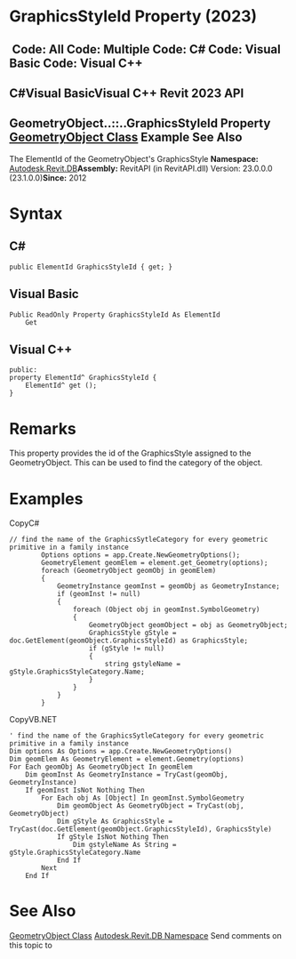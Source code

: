 # GraphicsStyleId Property (2023)

﻿
 Code: All Code: Multiple Code: C# Code: Visual Basic Code: Visual C++   
---  
C#Visual BasicVisual C++
Revit 2023 API  
---  
GeometryObject..::..GraphicsStyleId Property   
[GeometryObject Class](e0f15010-0e19-6216-e2f0-ab7978145daa.md "GeometryObject Class") Example See Also  
---  
The ElementId of the GeometryObject's GraphicsStyle
**Namespace:** [Autodesk.Revit.DB](87546ba7-461b-c646-cbb1-2cb8f5bff8b2.md "Autodesk.Revit.DB Namespace")**Assembly:** RevitAPI (in RevitAPI.dll) Version: 23.0.0.0 (23.1.0.0)**Since:** 2012
# Syntax
C#  
---  
```text
public ElementId GraphicsStyleId { get; }
```
  
Visual Basic  
---  
```text
Public ReadOnly Property GraphicsStyleId As ElementId
	Get
```
  
Visual C++  
---  
```text
public:
property ElementId^ GraphicsStyleId {
	ElementId^ get ();
}
```
  
# Remarks
This property provides the id of the GraphicsStyle assigned to the GeometryObject. This can be used to find the category of the object.
# Examples
CopyC#
```text
// find the name of the GraphicsSytleCategory for every geometric primitive in a family instance
        Options options = app.Create.NewGeometryOptions();
        GeometryElement geomElem = element.get_Geometry(options);
        foreach (GeometryObject geomObj in geomElem)
        {
            GeometryInstance geomInst = geomObj as GeometryInstance;
            if (geomInst != null)
            {
                foreach (Object obj in geomInst.SymbolGeometry)
                {
                    GeometryObject geomObject = obj as GeometryObject;
                    GraphicsStyle gStyle = doc.GetElement(geomObject.GraphicsStyleId) as GraphicsStyle;
                    if (gStyle != null)
                    {
                        string gstyleName = gStyle.GraphicsStyleCategory.Name;
                    }
                }
            }
        }
```

CopyVB.NET
```text
' find the name of the GraphicsSytleCategory for every geometric primitive in a family instance
Dim options As Options = app.Create.NewGeometryOptions()
Dim geomElem As GeometryElement = element.Geometry(options)
For Each geomObj As GeometryObject In geomElem
    Dim geomInst As GeometryInstance = TryCast(geomObj, GeometryInstance)
    If geomInst IsNot Nothing Then
        For Each obj As [Object] In geomInst.SymbolGeometry
            Dim geomObject As GeometryObject = TryCast(obj, GeometryObject)
            Dim gStyle As GraphicsStyle = TryCast(doc.GetElement(geomObject.GraphicsStyleId), GraphicsStyle)
            If gStyle IsNot Nothing Then
                Dim gstyleName As String = gStyle.GraphicsStyleCategory.Name
            End If
        Next
    End If
```

# See Also
[GeometryObject Class](e0f15010-0e19-6216-e2f0-ab7978145daa.md "GeometryObject Class")
[Autodesk.Revit.DB Namespace](87546ba7-461b-c646-cbb1-2cb8f5bff8b2.md "Autodesk.Revit.DB Namespace")
Send comments on this topic to 